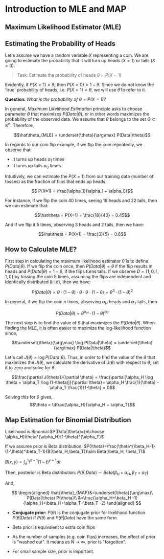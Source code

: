 
# Introduction to MLE and MAP

## Maximum Likelihood Estimator (MLE)

## Estimating the Probability of Heads

Let's assume we have a random variable $X$ representing a coin. We are going to estimate the probability that it will turn up heads ($X = 1$) or tails ($X = 0$).

> Task: Estimate the probability of heads $\theta = P(X = 1)$

Evidently, if $P(X=1)=\theta$, then $P(X=0)=1-\theta$. Since we do not know the 'true' probability of heads, i.e. $P(X=1) = \theta$, we will use $\hat\theta$ to refer to it.

**Question:** _What is the probability of $\theta = P(X=1)?$_

In general, _Maximum Likelihood Estimation_ principle asks to choose parameter $\theta$ that maximizes $P(Data|\theta)$, or in other words maximizes the probability of the observed data. We assume that $\theta$ belongs to the set $\Theta \subset \mathbb{R}^n$. Therefore,

$$\hat\theta_{MLE} = \underset{\theta}{\arg\max} P(Data|\theta)$$

In regards to our coin flip example, if we flip the coin repeatedly, we observe that:

- It turns up heads $\alpha_1$ times
- It turns up tails $\alpha_0$ times

Intuitively, we can estimate the $P(X=1)$ from our training data (number of tosses) as the fraction of flips that ends up heads:

$$ P(X=1) = \frac{\alpha_1}{\alpha_1 + \alpha_0}$$

For instance, if we flip the coin 40 times, seeing 18 heads and 22 tails, then we can estimate that:

$$\hat\theta = P(X=1) = \frac{18}{40} = 0.45$$

And if we flip it 5 times, observing 3 heads and 2 tails, then we have:

$$\hat\theta = P(X=1) = \frac{3}{5} = 0.6$$

## How to Calculate MLE?

First step in calculating the maximum likelihood estimator $\hat\theta$ is to define $P(Data|\theta)$. If we flip the coin once, then $P(Data|\theta) = \theta$ if the flip results in heads and $P(Data|\theta) = 1 - \theta$, if the flips turns tails. If we observe $D = \{1,0,1,1,0\}$ by tossing the coin 5 times, assuming the flips are independent and identically distributed (i.i.d), then we have:

$$P(Data|\theta) = \theta\cdot(1-\theta)\cdot\theta\cdot\theta\cdot(1-\theta) = \theta^3\cdot(1-\theta)^2$$

In general, if we flip the coin $n$ times, observing $\alpha_H$ heads and $\alpha_T$ tails, then

$$P(Data|\theta) = \theta^{\alpha_H}\cdot(1-\theta)^{\alpha_T}$$

The next step is to find the value of $\theta$ that maximizes the $P(Data|\theta)$. When finding the MLE, it is often easier to maximize the log-likelihood function since,

$$\underset{\theta}{\arg\max} \log P(Data|\theta) = \underset{\theta}{\arg\max} P(Data|\theta)$$

Let's call $J(\theta) = \log P(Data|\theta)$. Thus, in order to find the value of the $\theta$ that maximizes the $J(\theta)$, we calculate the derivative of $J(\theta)$ with respect to $\theta$, set it to zero and solve for $\theta$.

$$\frac{\partial J(\theta)}{\partial \theta} = \frac{\partial[\alpha_H \log \theta + \alpha_T \log (1-\theta)]}{\partial \theta}= \alpha_H \frac{1}{\theta} - \alpha_T \frac{1}{1-\theta} = 0$$

Solving this for $\theta$ gives, $$\theta = \dfrac{\alpha_H}{\alpha_H + \alpha_T}$$

## Map Estimation for Binomial Distribution

Likelihood is Binomial:$P(Data|\theta)={n\choose \alpha_H}\theta^{\alpha_H}(1-\theta)^{\alpha_T}$

If we assume prior is Beta distribution: $P(\theta)=\frac{\theta^{\beta_H-1}(1-\theta)^\beta_T-1}{B(\beta_H,\beta_T)}\sim Beta(\beta_H, \beta_T)$

 $B(x,y)=\int_o^1 t^{x-1}(1-t)^{y-1}dt$

Then, posterior is Beta distribution: $P(\theta|Data)\sim Beta(\beta_H+\alpha_H, \beta_T+\alpha_T)$


And,

$$
\begin{aligned}
\hat{\theta}_{MAP}&=\underset{\theta}{\arg\max}\ P(Data|\theta) P(\theta)\\
&=\frac{\alpha_H+\beta_H -1}{\alpha_H+\beta_H+\alpha_T+\beta_T -2}
\end{aligned}
$$

- **Conjugate prior:** $P(\theta)$ is the conjugate prior for likelihood function $P(\theta|Data)$ if $P(\theta)$ and $P(\theta|Data)$ have the same form.

- Beta prior is equivalent to extra coin flips

- As the number of samples (e.g. coin flips) increases, the effect of prior is "washed out". It means as $N\rightarrow \infty$, prior is "forgotten".

- For small sample size, prior is important.







